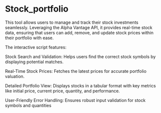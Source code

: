 # Stock_portfolio
This tool allows users to manage and track their stock investments seamlessly. Leveraging the Alpha Vantage API, it provides real-time stock data, ensuring that users can add, remove, and update stock prices within their portfolio with ease.

The interactive script features:

Stock Search and Validation: Helps users find the correct stock symbols by displaying potential matches.

Real-Time Stock Prices: Fetches the latest prices for accurate portfolio valuation.

Detailed Portfolio View: Displays stocks in a tabular format with key metrics like initial price, current price, quantity, and performance.

User-Friendly Error Handling: Ensures robust input validation for stock symbols and quantities
